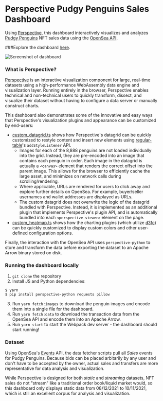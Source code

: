 # Perspective Pudgy Penguins Sales Dashboard

Using [Perspective](https://github.com/finos/perspective), this dashboard interactively visualizes and analyzes [Pudgy Penguins](https://pudgypenguins.io/) NFT sales data using the [OpenSea API](https://docs.opensea.io/reference/api-overview).

###Explore the dashboard [here](https://sc1f.github.io/pudgy-penguin-perspective/).

![Screenshot of dashboard](https://i.imgur.com/fyoJgxQ.png)

### What is Perspective?

[Perspective](https://perspective.finos.org) is an interactive visualization component for large, real-time datasets using a high-performance WebAssembly data engine and visualization layer. Running entirely in the browser, Perspective enables technical and non-technical users to quickly transform, dissect, and visualize their dataset without having to configure a data server or manually construct charts.

This dashboard also demonstrates some of the innovative and easy ways that Perspective's visualization plugins and appearance can be customized by end-users:

- [custom_datagrid.ts](https://github.com/sc1f/pudgy-penguin-perspective/blob/master/src/custom_datagrid.ts) shows how Perspective's datagrid can be quickly customized to restyle content and insert new elements using [regular-table](https://github.com/jpmorganchase/regular-table)'s `addStyleListener` API.
    * Images for each of the 8,888 penguins are not loaded individually into the grid. Instead, they are pre-encoded into an image that contains each penguin in order. Each image in the datagrid is actually a `<canvas>` element that renders the correct offset into the parent image. This allows for the browser to efficiently cache the large asset, and minimizes on network calls during scrolling/rendering.
    * Where applicable, URLs are rendered for users to click away and explore further details on OpenSea. For example, buyer/seller usernames and wallet addresses are displayed as URLs.
    * The custom datagrid does not overwrite the logic of the datagrid bundled with Perspective. Instead, it is implemented as an additional plugin that implements Perspective's plugin API, and is automatically bundled into each `<perspective-viewer>` element on the page.
- [custom_heatmap.ts](https://github.com/sc1f/pudgy-penguin-perspective/blob/master/src/custom_heatmap.ts) shows how the charting plugins (which utilize [d3fc](https://d3fc.io/)) can be quickly customized to display custom colors and other user-defined configuration options.

Finally, the interaction with the OpenSea API uses `perspective-python` to store and transform the data before exporting the dataset to an Apache Arrow binary stored on disk.
### Running the dashboard locally

1. `git clone` the repository
2. Install JS and Python dependencies:

```bash
$ yarn
$ pip install perspective-python requests pillow
```
3. Run `yarn fetch:images` to download the penguin images and encode them into a single file for the dashboard.
4. Run `yarn fetch:data` to download the transaction data from the OpenSea API and encode them into an Apache Arrow.
5. Run `yarn start` to start the Webpack dev server - the dashboard should start running!
### Dataset

Using OpenSea's [Events](https://docs.opensea.io/reference/retrieving-asset-events) API, the data fetcher scripts pull all _Sales_ events for Pudgy Penguins. Because bids can be placed arbitarily by any user and don't have to be accepted by the owner, actual sales and transfers are more representative for data analysis and visualization.

While Perspective is designed for both _static_ and _streaming_ datasets, NFT sales do not "stream" like a traditional order book/liquid market would, so this dashboard only displays static data from 08/12/2021 to 10/11/2021, which is still an excellent corpus for analysis and visualization.
